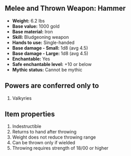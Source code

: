 ## Melee and Thrown Weapon: Hammer
- **Weight:** 6.2 lbs
- **Base value:** 1000 gold
- **Base material:** Iron
- **Skill:** Bludgeoning weapon
- **Hands to use:** Single-handed
- **Base damage - Small:** 1d8 (avg 4.5)
- **Base damage - Large:** 1d8 (avg 4.5)
- **Enchantable:** Yes
- **Safe enchantable level:** +10 or below
- **Mythic status:** Cannot be mythic
## Powers are conferred only to
1. Valkyries
## Item properties
1. Indestructible
2. Returns to hand after throwing
3. Weight does not reduce throwing range
4. Can be thrown only if wielded
5. Throwing requires strength of 18/00 or higher
